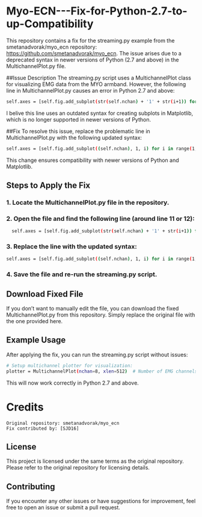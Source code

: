 # Myo-ECN---Fix-for-Python-2.7-to-up-Compatibility

This repository contains a fix for the streaming.py example from the smetanadvorak/myo_ecn repository: https://github.com/smetanadvorak/myo_ecn. The issue arises due to a deprecated syntax in newer versions of Python (2.7 and above) in the MultichannelPlot.py file.

##Issue Description
The streaming.py script uses a MultichannelPlot class for visualizing EMG data from the MYO armband. However, the following line in MultichannelPlot.py causes an error in Python 2.7 and above:
```bash
self.axes = [self.fig.add_subplot(str(self.nchan) + '1' + str(i+1)) for i in range(self.nchan)]
```
I belive this line uses an outdated syntax for creating subplots in Matplotlib, which is no longer supported in newer versions of Python.

##Fix
To resolve this issue, replace the problematic line in MultichannelPlot.py with the following updated syntax:

```bash
self.axes = [self.fig.add_subplot((self.nchan), 1, i) for i in range(1, (self.nchan))]
```
This change ensures compatibility with newer versions of Python and Matplotlib.
## Steps to Apply the Fix
 ### 1. Locate the MultichannelPlot.py file in the repository.
 ### 2. Open the file and find the following line (around line 11 or 12):
```bash
  self.axes = [self.fig.add_subplot(str(self.nchan) + '1' + str(i+1)) for i in range(self.nchan)]
```
 ### 3. Replace the line with the updated syntax:
 ```bash
 self.axes = [self.fig.add_subplot((self.nchan), 1, i) for i in range(1, (self.nchan))]
```
 ### 4. Save the file and re-run the streaming.py script.
 
 ## Download Fixed File
 If you don’t want to manually edit the file, you can download the fixed MultichannelPlot.py from this repository. Simply replace the original file with the one provided here.

 ## Example Usage
 After applying the fix, you can run the streaming.py script without issues:
  ```bash
# Setup multichannel plotter for visualization:
plotter = MultichannelPlot(nchan=8, xlen=512)  # Number of EMG channels in MYO armband is 8
```
This will now work correctly in Python 2.7 and above.

# Credits

    Original repository: smetanadvorak/myo_ecn
    Fix contributed by: [SJD16]

## License

This project is licensed under the same terms as the original repository. Please refer to the original repository for licensing details.

## Contributing
If you encounter any other issues or have suggestions for improvement, feel free to open an issue or submit a pull request.
